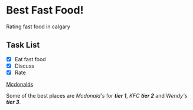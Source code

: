 # Best Fast Food!

Rating fast food in calgary

## Task List
- [x] Eat fast food
- [x] Discuss
- [x] Rate

[Mcdonalds](https://www.mcdonalds.com/ca/en-ca.html)

Some of the best places are *Mcdonald's* for ***tier 1***, *KFC* ***tier 2*** and *Wendy's* ***tier 3***.